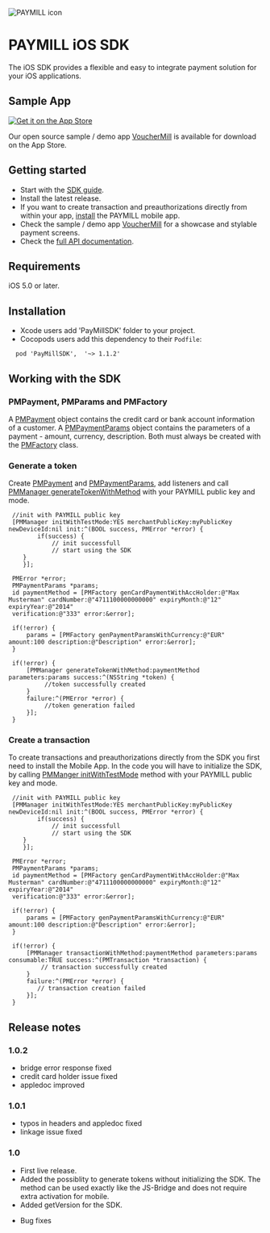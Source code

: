 ![PAYMILL icon](https://static.paymill.com/r/335f99eb3914d517bf392beb1adaf7cccef786b6/img/logo-download_Light.png)
# PAYMILL iOS SDK

The iOS SDK provides a flexible and easy to integrate payment solution for your iOS applications.

## Sample App


<a href="https://itunes.apple.com/us/app/vouchermill">
  <img alt="Get it on the App Store"
       src="https://devimages.apple.com.edgekey.net/app-store/marketing/guidelines/images/app-store-icon.png" />
</a>

Our open source sample / demo app [VoucherMill](/samples/vouchermill) is available for download on the App Store. 
 
## Getting started

- Start with the [SDK guide](https://www.paymill.com/en-gb/documentation-3/reference/mobile-sdk/).
- Install the latest release.
- If you want to create transaction and preauthorizations directly from within your app, [install](https://paymill.com/mobile-app-install/) the PAYMILL mobile app.
- Check the sample / demo app [VoucherMill](/samples/vouchermill) for a showcase and stylable payment screens.
- Check the [full API documentation](http://paymill.github.io/paymill-ios/docs/sdk/).

## Requirements

iOS 5.0 or later.

## Installation

- Xcode users add 'PayMillSDK' folder to your project.
- Cocopods users add this dependency to their `Podfile`:
```
  pod 'PayMillSDK',  '~> 1.1.2'
```

## Working with the SDK

### PMPayment, PMParams and PMFactory


A [PMPayment](http://paymill.github.io/paymill-ios/docs/sdk/Classes/PMPayment.html) object contains the credit card or bank account information of a customer. A [PMPaymentParams](http://paymill.github.io/paymill-ios/docs/sdk/Classes/PMPaymentParams.html) object contains the parameters of a payment - amount, currency, description. Both must always be created with the [PMFactory](http://paymill.github.io/paymill-ios/docs/sdk/Classes/PMFactory.html) class.

### Generate a token

Create [PMPayment](http://paymill.github.io/paymill-ios/docs/sdk/Classes/PMPayment.html)  and [PMPaymentParams](http://paymill.github.io/paymill-ios/docs/sdk/Classes/PMPaymentParams.html), add listeners and call [PMManager generateTokenWithMethod](http://paymill.github.io/paymill-ios/docs/sdk/Classes/PMManager.html#//api/name/generateTokenWithPublicKey:testMode:method:parameters:success:failure:) with your PAYMILL public key and mode.

``` 
 //init with PAYMILL public key  
 [PMManager initWithTestMode:YES merchantPublicKey:myPublicKey newDeviceId:nil init:^(BOOL success, PMError *error) {  
        if(success) {  
            // init successfull   
            // start using the SDK  
    }  
    }];
    
 PMError *error;  
 PMPaymentParams *params;  
 id paymentMethod = [PMFactory genCardPaymentWithAccHolder:@"Max Musterman" cardNumber:@"4711100000000000" expiryMonth:@"12" expiryYear:@"2014"  
 verification:@"333" error:&error];  

 if(!error) {  
     params = [PMFactory genPaymentParamsWithCurrency:@"EUR" amount:100 description:@"Description" error:&error];  
 }
 
 if(!error) {  
     [PMManager generateTokenWithMethod:paymentMethod parameters:params success:^(NSString *token) {  
          //token successfully created  
     }  
     failure:^(PMError *error) {  
          //token generation failed       
     }];  
 }   

```
### Create a transaction

To create transactions and preauthorizations directly from the SDK you first need to install the Mobile App. In the code you will have to initialize the SDK, by calling [PMManger initWithTestMode](http://paymill.github.io/paymill-ios/docs/sdk/Classes/PMManager.html#//api/name/initWithTestMode:merchantPublicKey:newDeviceId:init:) method with your PAYMILL public key and mode.

``` 
 //init with PAYMILL public key  
 [PMManager initWithTestMode:YES merchantPublicKey:myPublicKey newDeviceId:nil init:^(BOOL success, PMError *error) {  
        if(success) {  
            // init successfull   
            // start using the SDK  
    }  
    }];
    
 PMError *error;  
 PMPaymentParams *params;  
 id paymentMethod = [PMFactory genCardPaymentWithAccHolder:@"Max Musterman" cardNumber:@"4711100000000000" expiryMonth:@"12" expiryYear:@"2014"  
 verification:@"333" error:&error];  

 if(!error) {  
     params = [PMFactory genPaymentParamsWithCurrency:@"EUR" amount:100 description:@"Description" error:&error];  
 }
 
 if(!error) {  
     [PMManager transactionWithMethod:paymentMethod parameters:params consumable:TRUE success:^(PMTransaction *transaction) {  
         // transaction successfully created  
     }  
     failure:^(PMError *error) {  
        // transaction creation failed  
     }];  
 }     

```


## Release notes

### 1.0.2



* bridge error response fixed
* credit card holder issue fixed
* appledoc improved


### 1.0.1
* typos in headers and appledoc fixed
* linkage issue fixed

### 1.0
+ First live release.
+ Added the possiblity to generate tokens without initializing the SDK. The method can be used exactly like the JS-Bridge and does not require extra activation for mobile.
+ Added getVersion for the SDK.
* Bug fixes
